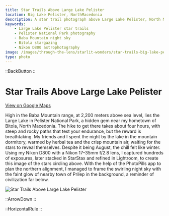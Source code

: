 ```yaml
---
title: Star Trails Above Large Lake Pelister
location: Big Lake Pelister, NorthMacedonia
description: A star trail photograph above Large Lake Pelister, North Macedonia, captured after a steep hike with Nikon gear and careful planning.
keywords:
    - Large Lake Pelister star trails
    - Pelister National Park photography
    - Baba Mountain night sky
    - Bitola stargazing
    - Nikon D800 astrophotography
image: /images/through-the-lens/starlit-wonders/star-trails-big-lake-pelister.jpg
type: photo
---
```


::BackButton
::

# Star Trails Above Large Lake Pelister

<a href="https://www.google.com/maps/search/?api=1&query=Big+Lake+Pelister,+NorthMacedonia" target="_blank" rel="noopener noreferrer">View on Google Maps</a>

High in the Baba Mountain range, at 2,200 meters above sea level, lies the Large Lake in Pelister National Park, a hidden gem near my hometown of Bitola, North Macedonia. The hike to get there takes about four hours, with steep and rocky paths that test your endurance, but the reward is breathtaking. My friends and I spent the night by the lake in the mountain dormitory, warmed by herbal tea and the crisp mountain air, waiting for the stars to reveal themselves. Despite it being August, the chill felt like winter. Using my Nikon D800 with a Nikon 17–35mm f/2.8 lens, I captured hundreds of exposures, later stacked in StarStax and refined in Lightroom, to create this image of the stars circling above. With the help of the PhotoPills app to plan the northern alignment, I managed to frame the swirling night sky with the faint glow of nearby town of Prilep in the background, a reminder of civilization far below.

![Star Trails Above Large Lake Pelister](/images/through-the-lens/starlit-wonders/star-trails-big-lake-pelister.jpg)

<div class="mb-8"></div>

::ArrowDown
::

<div class="mb-8"></div>

::HorizontalRule
::
